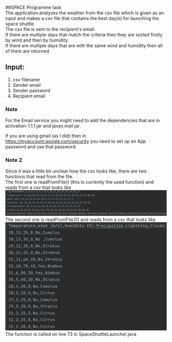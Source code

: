 ##SPACE Programme task   
The application analyzes the weather from the csv file 
which is given as an input and makes a csv file that contains the best day(s) for launching the space shuttle.  
The csv file is sent to the recipient's email.   
If there are multiple days that match the criteria then they are sorted firstly by wind and then by humidity.  
If there are multiple days that are with the same wind and humidity then all of them are returned.

## Input:
1. csv filename
2. Sender email
3. Sender password
4. Recipient email

### Note
For the Email service you might need to add the dependencies that are in activation-1.1.1.jar and javax.mail.jar.

If you are using gmail (as I did) then in https://myaccount.google.com/security you need to set up an App password and use that password. 

### Note 2
Since it was a little bit unclear how the csv looks like, there are two functions that read from the file.  
The first one is readFromFile() (this is currently the used function) and reads from a csv that looks like 
![img_1.png](img_1.png)   
The second one is readFromFile2() and reads from a csv that looks like
![img_2.png](img_2.png)   
The function is called on line 73 in SpaceShuttleLauncher.java
